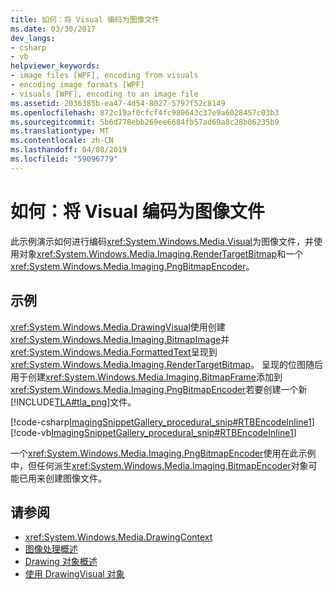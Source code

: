 ```yaml
---
title: 如何：将 Visual 编码为图像文件
ms.date: 03/30/2017
dev_langs:
- csharp
- vb
helpviewer_keywords:
- image files [WPF], encoding from visuals
- encoding image formats [WPF]
- visuals [WPF], encoding to an image file
ms.assetid: 2036385b-ea47-4d54-8027-5797f52c8149
ms.openlocfilehash: 872c19af0cfcf4fc980643c37e9a6028457c03b3
ms.sourcegitcommit: 5b6d778ebb269ee6684fb57ad69a8c28b06235b9
ms.translationtype: MT
ms.contentlocale: zh-CN
ms.lasthandoff: 04/08/2019
ms.locfileid: "59096779"
---
```

# <a name="how-to-encode-a-visual-to-an-image-file"></a>如何：将 Visual 编码为图像文件
此示例演示如何进行编码<xref:System.Windows.Media.Visual>为图像文件，并使用对象<xref:System.Windows.Media.Imaging.RenderTargetBitmap>和一个<xref:System.Windows.Media.Imaging.PngBitmapEncoder>。  
  
## <a name="example"></a>示例  
 <xref:System.Windows.Media.DrawingVisual>使用创建<xref:System.Windows.Media.Imaging.BitmapImage>并<xref:System.Windows.Media.FormattedText>呈现到<xref:System.Windows.Media.Imaging.RenderTargetBitmap>。 呈现的位图随后用于创建<xref:System.Windows.Media.Imaging.BitmapFrame>添加到<xref:System.Windows.Media.Imaging.PngBitmapEncoder>若要创建一个新[!INCLUDE[TLA#tla_png](../../../../includes/tlasharptla-png-md.md)]文件。  
  
 [!code-csharp[ImagingSnippetGallery_procedural_snip#RTBEncodeInline1](~/samples/snippets/csharp/VS_Snippets_Wpf/ImagingSnippetGallery_procedural_snip/CSharp/RenderTargetBitmapExample_Encode.cs#rtbencodeinline1)]
 [!code-vb[ImagingSnippetGallery_procedural_snip#RTBEncodeInline1](~/samples/snippets/visualbasic/VS_Snippets_Wpf/ImagingSnippetGallery_procedural_snip/VB/RenderTargetBitmapExample_Encode.vb#rtbencodeinline1)]  
  
 一个<xref:System.Windows.Media.Imaging.PngBitmapEncoder>使用在此示例中，但任何派生<xref:System.Windows.Media.Imaging.BitmapEncoder>对象可能已用来创建图像文件。  
  
## <a name="see-also"></a>请参阅

- <xref:System.Windows.Media.DrawingContext>
- [图像处理概述](imaging-overview.md)
- [Drawing 对象概述](drawing-objects-overview.md)
- [使用 DrawingVisual 对象](using-drawingvisual-objects.md)
